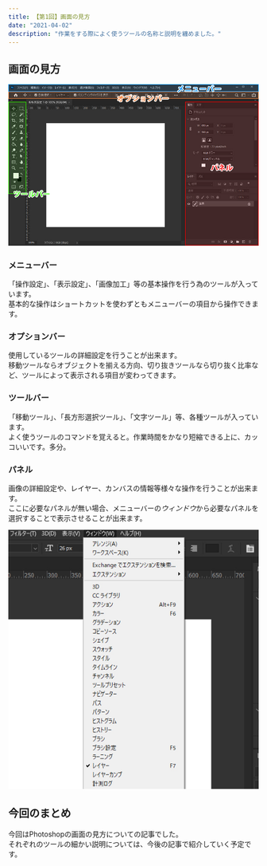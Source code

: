 ```yaml
---
title: 【第1回】画面の見方
date: "2021-04-02"
description: "作業をする際によく使うツールの名称と説明を纏めました。"
---
```


## 画面の見方

![設定によって多少表示が変わってきます。表示されているけど使った事が無いもの等は非表示にするのがベスト。（特にパネルエリア）](./img/img-01.jpg)

### メニューバー
「操作設定」、「表示設定」、「画像加工」等の基本操作を行う為のツールが入っています。<br>
基本的な操作はショートカットを使わずともメニューバーの項目から操作できます。

### オプションバー
使用しているツールの詳細設定を行うことが出来ます。<br>
移動ツールならオブジェクトを揃える方向、切り抜きツールなら切り抜く比率など、ツールによって表示される項目が変わってきます。

### ツールバー
「移動ツール」、「長方形選択ツール」、「文字ツール」等、各種ツールが入っています。<br>
よく使うツールのコマンドを覚えると。作業時間をかなり短縮できる上に、カッコいいです。多分。

### パネル
画像の詳細設定や、レイヤー、カンバスの情報等様々な操作を行うことが出来ます。<br>
ここに必要なパネルが無い場合、メニューバーの*ウィンドウ*から必要なパネルを選択することで表示させることが出来ます。

![表示されているパネルにはチェックマークがつきます。](./img/img-02.jpg)

## 今回のまとめ
今回はPhotoshopの画面の見方についての記事でした。<br>
それぞれのツールの細かい説明については、今後の記事で紹介していく予定です。

